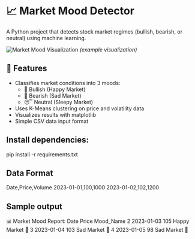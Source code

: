 # 📈 Market Mood Detector

A Python project that detects stock market regimes (bullish, bearish, or neutral) using machine learning.

![Market Mood Visualization](https://i.imgur.com/JKvQxZa.png) *(example visualization)*

## 🌟 Features

- Classifies market conditions into 3 moods:
  - 🐂 Bullish (Happy Market)
  - 🐻 Bearish (Sad Market) 
  - 😴 Neutral (Sleepy Market)
- Uses K-Means clustering on price and volatility data
- Visualizes results with matplotlib
- Simple CSV data input format

## Install dependencies:

pip install -r requirements.txt

## Data Format

Date,Price,Volume
2023-01-01,100,1000
2023-01-02,102,1200

## Sample output

📊 Market Mood Report:
         Date  Price        Mood_Name
2  2023-01-03    105  Happy Market 🐂
3  2023-01-04    103   Sad Market 🐻
4  2023-01-05     98   Sad Market 🐻
